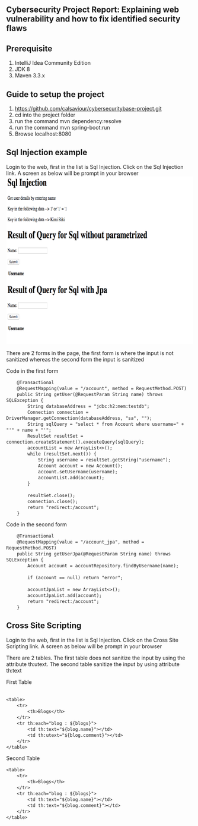 Cybersecurity Project Report: Explaining web vulnerability and how to fix identified security flaws
------

## Prerequisite

1. IntelliJ Idea Community Edition
2. JDK 8
3. Maven 3.3.x

## Guide to setup the project
1. https://github.com/calsaviour/cybersecuritybase-project.git
2. cd into the project folder
3. run the command mvn dependency:resolve
4. run the command mvn spring-boot:run
4. Browse localhost:8080


## Sql Injection example
Login to the web, first in the list is Sql Injection. Click on the Sql Injection link.
A screen as below will be prompt in your browser
<img src="images/01.sql-injection.png" height="450">

There are 2 forms in the page, the first form is where the input is not sanitized whereas the second form the input is sanitized


Code in the first form
```
    @Transactional
    @RequestMapping(value = "/account", method = RequestMethod.POST)
    public String getUser(@RequestParam String name) throws SQLException {
        String databaseAddress = "jdbc:h2:mem:testdb";
        Connection connection = DriverManager.getConnection(databaseAddress, "sa", "");
        String sqlQuery = "select * from Account where username=" + "'" + name + "'";
        ResultSet resultSet = connection.createStatement().executeQuery(sqlQuery);
        accountList = new ArrayList<>();
        while (resultSet.next()) {
            String username = resultSet.getString("username");
            Account account = new Account();
            account.setUsername(username);
            accountList.add(account);
        }

        resultSet.close();
        connection.close();
        return "redirect:/account";
    }

```

Code in the second form
```
    @Transactional
    @RequestMapping(value = "/account_jpa", method = RequestMethod.POST)
    public String getUserJpa(@RequestParam String name) throws SQLException {
        Account account = accountRepository.findByUsername(name);

        if (account == null) return "error";

        accountJpaList = new ArrayList<>();
        accountJpaList.add(account);
        return "redirect:/account";
    }

```

## Cross Site Scripting
Login to the web, first in the list is Sql Injection. Click on the Cross Site Scripting link.
A screen as below will be prompt in your browser

There are 2 tables. The first table does not sanitize the input by using the
 attribute th:utext. The second table sanitize the input by using attribute th:text
 
 
First Table

```

<table>
    <tr>
        <th>Blogs</th>
    </tr>
    <tr th:each="blog : ${blogs}">
        <td th:text="${blog.name}"></td>
        <td th:utext="${blog.comment}"></td>
    </tr>
</table>

```

Second Table

```
<table>
    <tr>
        <th>Blogs</th>
    </tr>
    <tr th:each="blog : ${blogs}">
        <td th:text="${blog.name}"></td>
        <td th:text="${blog.comment}"></td>
    </tr>
</table>
```

